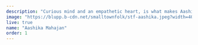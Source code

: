```yaml
---
description: "Curious mind and an empathetic heart, is what makes Aashika passionate about design. She is a creative thinker wanting to bring fresh perspective to a wide array of projects. Newness is what interests her so keep the conversation interesting else you will find her wandering in space."
image: "https://blupp.b-cdn.net/smalltownfolk/stf-aashika.jpeg?width=400&quality=80"
live: true
name: "Aashika Mahajan"
order: 1
---
```

